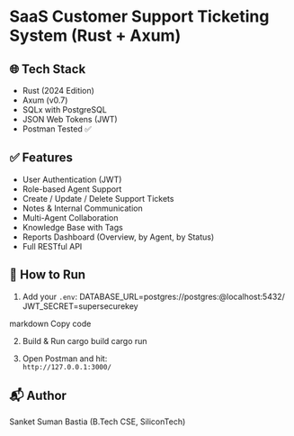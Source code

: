 # SaaS Customer Support Ticketing System (Rust + Axum)

## 🌐 Tech Stack
- Rust (2024 Edition)
- Axum (v0.7)
- SQLx with PostgreSQL
- JSON Web Tokens (JWT)
- Postman Tested ✅

## ✅ Features
- User Authentication (JWT)
- Role-based Agent Support
- Create / Update / Delete Support Tickets
- Notes & Internal Communication
- Multi-Agent Collaboration
- Knowledge Base with Tags
- Reports Dashboard (Overview, by Agent, by Status)
- Full RESTful API

## 🔧 How to Run
1. Add your `.env`:
DATABASE_URL=postgres://postgres:<yourpass>@localhost:5432/<yourdb>
JWT_SECRET=supersecurekey

markdown
Copy code

2. Build & Run
cargo build
cargo run

3. Open Postman and hit:  
`http://127.0.0.1:3000/`

## 📬 Author
Sanket Suman Bastia (B.Tech CSE, SiliconTech)
